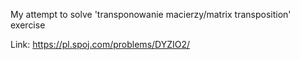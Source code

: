 My attempt to solve 'transponowanie macierzy/matrix transposition' exercise

Link: https://pl.spoj.com/problems/DYZIO2/